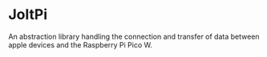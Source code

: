 # JoltPi

An abstraction library handling the connection and transfer of data between apple devices and the Raspberry Pi Pico W.
